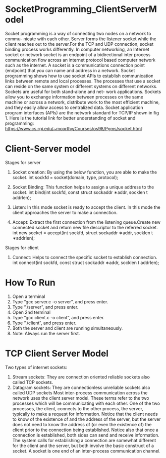# SocketProgramming_ClientServerModel

Socket programming is a way of connecting two nodes on a network to commu-
nicate with each other. Server forms the listener socket while the client reaches
out to the server.For the TCP and UDP connection, socket binding process
works differently. In computer networking, an Internet socket or network socket
is an endpoint of a bidirectional inter process communication flow across an
internet protocol based computer network such as the internet.
A socket is a communications connection point (endpoint) that you can name
and address in a network. Socket programming shows how to use socket APIs
to establish communication links between remote and local processes.
The processes that use a socket can reside on the same system or different
systems on different networks. Sockets are useful for both stand-alone and net-
work applications. Sockets allow you to exchange information between processes
on the same machine or across a network, distribute work to the most efficient
machine, and they easily allow access to centralized data. Socket application
program interfaces (APIs) are the network standard for TCP/IP shown in fig 1.
Here is the tutorial link for better understanding of socket and programming:
https://www.cs.rpi.edu/~moorthy/Courses/os98/Pgms/socket.html


# Client-Server model

Stages for server

1. Socket creation: By using the below function, you are able to make
the socket.
int sockfd = socket(domain, type, protocol);
2. Socket Binding: This function helps to assign a unique address to the
socket.
int bind(int sockfd, const struct sockaddr ∗addr, socklen t addrlen);
3. Listen: In this mode socket is ready to accept the client. In this mode
the client approaches the server to make a connection.

 4. Accept: Extract the first connection from the listening queue.Create new
connected socket and return new file descriptor to the referred socket.
int new socket = accept(int sockfd, struct sockaddr ∗addr, socklen t ∗addrlen);

Stages for client

1. Connect: Helps to connect the specific socket to establish connection.
int connect(int sockfd, const struct sockaddr ∗addr, socklen t addrlen);

# How To Run

1. Open a terminal
2. Type “gcc server.c -o server”, and press enter.
3. Type “./server”, and press enter.
4. Open 2nd terminal
5. Type “gcc client.c -o client”, and press enter.
6. Type “./client”, and press enter.
7. Both the server and client are running simultaneously.
8. Note: Always run the server first.

# TCP Client Server Model

Two types of internet sockets:
1. Stream sockets: They are connection oriented reliable sockets also called
TCP sockets.
2. Datagram sockets: They are connectionless unreliable sockets also called
UDP sockets
Most inter-process communication across the network uses the client server
model. These terms refer to the two processes which will be communicating
with each other. One of the two processes, the client, connects to the other
process, the server, typically to make a request for information. Notice that the
client needs to know of the existence of and the address of the server, but the
server does not need to know the address of (or even the existence of) the client
prior to the connection being established.
Notice also that once a connection is established, both sides can send and
receive information. The system calls for establishing a connection are somewhat
different for the client and the server, but both involve the basic construct of
a socket. A socket is one end of an inter-process communication channel.

